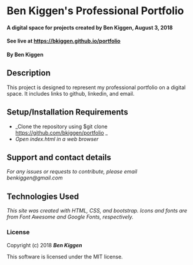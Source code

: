 # Ben Kiggen's Professional Portfolio

#### A digital space for projects created by Ben Kiggen, August 3, 2018
#### See live at https://bkiggen.github.io/portfolio

#### By Ben Kiggen

## Description
This project is designed to represent my professional portfolio on a digital space. It includes links to github, linkedin, and email.

## Setup/Installation Requirements


* _Clone the repository using $git clone https://github.com/bkiggen/portfolio _
* _Open index.html in a web browser_


## Support and contact details

_For any issues or requests to contribute, please email benkiggen@gmail.com_

## Technologies Used

_This site was created with HTML, CSS, and bootstrap. Icons and fonts are from Font Awesome and Google Fonts, respectively._

### License

Copyright (c) 2018 **_Ben Kiggen_**

This software is licensed under the MIT license.

